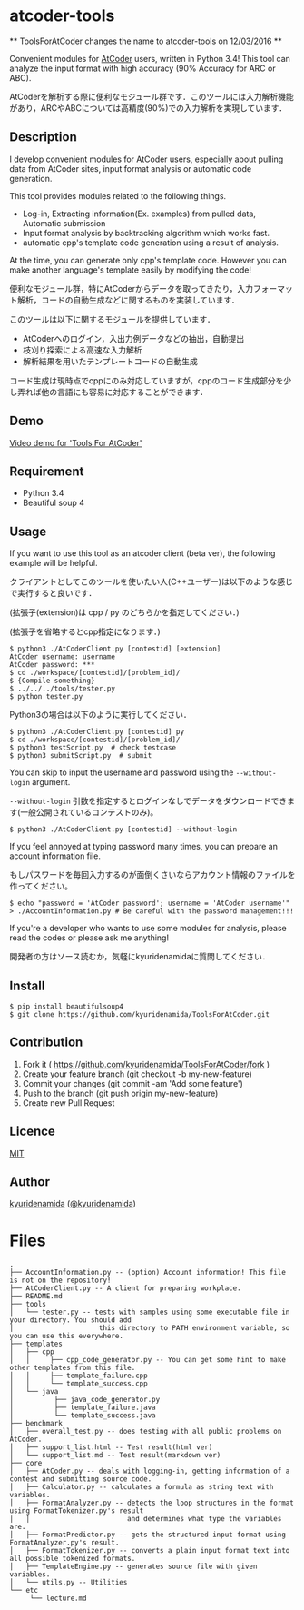 atcoder-tools
====

** ToolsForAtCoder changes the name to atcoder-tools on 12/03/2016 **

Convenient modules for [AtCoder](http://atcoder.jp/) users, written in Python 3.4!
This tool can analyze the input format with high accuracy (90% Accuracy for ARC or ABC).

AtCoderを解析する際に便利なモジュール群です．このツールには入力解析機能があり，ARCやABCについては高精度(90%)での入力解析を実現しています．

## Description

I develop convenient modules for AtCoder users, especially about pulling data from AtCoder sites, input format analysis or automatic code generation.

This tool provides modules related to the following things.

- Log-in, Extracting information(Ex. examples) from pulled data, Automatic submission
- Input format analysis by backtracking algorithm which works fast.
- automatic cpp's template code generation using a result of analysis.

At the time, you can generate only cpp's template code.
However you can make another language's template easily by modifying the code!

便利なモジュール群，特にAtCoderからデータを取ってきたり，入力フォーマット解析，コードの自動生成などに関するものを実装しています．

このツールは以下に関するモジュールを提供しています．
- AtCoderへのログイン，入出力例データなどの抽出，自動提出
- 枝刈り探索による高速な入力解析
- 解析結果を用いたテンプレートコードの自動生成

コード生成は現時点でcppにのみ対応していますが，cppのコード生成部分を少し弄れば他の言語にも容易に対応することができます．

## Demo
[Video demo for 'Tools For AtCoder'](https://youtu.be/Ee3EWs_xHG8)

## Requirement

- Python 3.4
- Beautiful soup 4

## Usage


If you want to use this tool as an atcoder client (beta ver), the following example will be helpful. 

クライアントとしてこのツールを使いたい人(C++ユーザー)は以下のような感じで実行すると良いです．

(拡張子(extension)は cpp / py のどちらかを指定してください．)

(拡張子を省略するとcpp指定になります．)

```
$ python3 ./AtCoderClient.py [contestid] [extension]
AtCoder username: username
AtCoder password: ***
$ cd ./workspace/[contestid]/[problem_id]/
$ {Compile something}
$ ../../../tools/tester.py
$ python tester.py
```

Python3の場合は以下のように実行してください．

```
$ python3 ./AtCoderClient.py [contestid] py
$ cd ./workspace/[contestid]/[problem_id]/
$ python3 testScript.py  # check testcase
$ python3 submitScript.py  # submit
```

You can skip to input the username and password using the `--without-login` argument.

`--without-login` 引数を指定するとログインなしでデータをダウンロードできます(一般公開されているコンテストのみ)。

```
$ python3 ./AtCoderClient.py [contestid] --without-login
```

If you feel annoyed at typing password many times, you can prepare an account information file.

もしパスワードを毎回入力するのが面倒くさいならアカウント情報のファイルを作ってください。
```
$ echo "password = 'AtCoder password'; username = 'AtCoder username'" > ./AccountInformation.py # Be careful with the password management!!!
```

If you're a developer who wants to use some modules for analysis, please read the codes or please ask me anything!

開発者の方はソース読むか，気軽にkyuridenamidaに質問してください．

## Install

```
$ pip install beautifulsoup4
$ git clone https://github.com/kyuridenamida/ToolsForAtCoder.git
```

## Contribution

1. Fork it ( https://github.com/kyuridenamida/ToolsForAtCoder/fork )
2. Create your feature branch (git checkout -b my-new-feature)
3. Commit your changes (git commit -am 'Add some feature')
4. Push to the branch (git push origin my-new-feature)
5. Create new Pull Request


## Licence

[MIT](https://github.com/kyuridenamida/ToolsForAtCoder/blob/master/LICENCE)

## Author

[kyuridenamida](https://github.com/kyuridenamida) ([@kyuridenamida](https://twitter.com/kyuridenamida))

# Files

```
.
├── AccountInformation.py -- (option) Account information! This file is not on the repository! 
├── AtCoderClient.py -- A client for preparing workplace.
├── README.md 
├── tools
│   └── tester.py -- tests with samples using some executable file in your directory. You should add
│                     this directory to PATH environment variable, so you can use this everywhere.
├── templates
│   ├── cpp
│   │     ├── cpp_code_generator.py -- You can get some hint to make other templates from this file.
│   │     ├── template_failure.cpp
│   │     └── template_success.cpp
│   └── java
│          ├── java_code_generator.py 
│          ├── template_failure.java
│          └── template_success.java
├── benchmark
│   ├── overall_test.py -- does testing with all public problems on AtCoder. 
│   ├── support_list.html -- Test result(html ver)
│   └── support_list.md -- Test result(markdown ver)
├── core 
│   ├── AtCoder.py -- deals with logging-in, getting information of a contest and submitting source code.
│   ├── Calculator.py -- calculates a formula as string text with variables.
│   ├── FormatAnalyzer.py -- detects the loop structures in the format using FormatTokenizer.py's result 
│   │                        and determines what type the variables are.
│   ├── FormatPredictor.py -- gets the structured input format using FormatAnalyzer.py's result.
│   ├── FormatTokenizer.py -- converts a plain input format text into all possible tokenized formats.
│   ├── TemplateEngine.py -- generates source file with given variables.
│   └── utils.py -- Utilities
└── etc
     └── lecture.md
```

